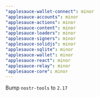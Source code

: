 ```yaml
---
"applesauce-wallet-connect": minor
"applesauce-accounts": minor
"applesauce-actions": minor
"applesauce-content": minor
"applesauce-loaders": minor
"applesauce-signers": minor
"applesauce-solidjs": minor
"applesauce-sqlite": minor
"applesauce-wallet": minor
"applesauce-react": minor
"applesauce-relay": minor
"applesauce-core": minor
---
```


Bump `nostr-tools` to `2.17`
